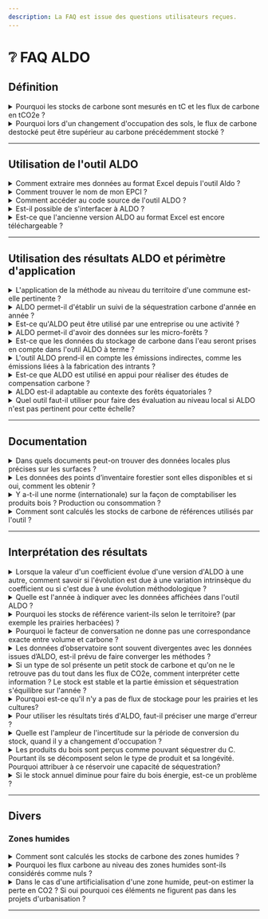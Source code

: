 ```yaml
---
description: La FAQ est issue des questions utilisateurs reçues.
---
```


# ❔ FAQ ALDO

## Définition

<details>

<summary>Pourquoi les stocks de carbone sont mesurés en tC et les flux de carbone en tCO2e ?</summary>

Par convention les stocks de carbone dans les sols et biomasse sont en tC.

Les flux d'émissions ou de séquestration sont exprimés en équivalent CO2 : tCO2eq.&#x20;

**1tCO2 = 44/12 tC.**

Pour plus de détails, se référer [aux définitions des stocks et des flux.](../introduction/definitions.md#flux-de-carbone)

</details>

<details>

<summary>Pourquoi lors d'un changement d'occupation des sols, le flux de carbone destocké peut être supérieur au carbone précédemment stocké ?</summary>

La valeur du flux n'est pas supérieur à proprement parlé, il faut regarder l'unité.

Tant que le carbone est dans le sol, il s’agit physiquement de molécule de carbone ( C ). Quand le carbone se retrouve dans l’atmosphère (ici via le changement d’occupation du sol que vous mentionnez), il s’agit de dioxyde de carbone (CO2), il y a donc un rapport \*44/12 entre les 2. Ainsi, un flux généré par un changement d'affectation des sols se calcul comme suit : Flux (en tC/ha) = (Stock initial - Stock final) \* 44/12.

Pour plus de détails, se référer [aux définitions des stocks et des flux.](../introduction/definitions.md#flux-de-carbone)

</details>

***

## Utilisation de l'outil ALDO

<details>

<summary>Comment extraire mes données au format Excel depuis l'outil Aldo ?</summary>

Une fois que vous avez renseigné le nom de votre EPCI, une page charge avec un bouton 'Télécharger en format Excel' en haut à droite de votre page. Cela vous permettra de récupérer la liste des communes de votre ECPI ainsi que les données de stock et de flux carbone associées à celui-ci.

![](<../.gitbook/assets/image (9).png>)

</details>

<details>

<summary>Comment trouver le nom de mon EPCI ?</summary>

Le maillage administratif utilisé est celui de 2018, comme [préciser dans les sources ](../introduction/sources.md#maillage-administratif-1)(disponible au téléchargement). Le nom des communes/EPCI peut avoir changer depuis 2018. Il faut donc chercher le nom effectif en 2018.

Pour plus d'informations, se référer à la [section dédiée.](../configuration/configuration-manuelle.md#agregation-de-communes)

</details>

<details>

<summary>Comment accéder au code source de l'outil ALDO ?</summary>

Le code source [est accessible ici](https://github.com/incubateur-ademe/aldo).

L'outil étant complétement ouvert, les contributions et retours sont les bienvenus.

</details>

<details>

<summary>Est-il possible de s'interfacer à ALDO ?</summary>

Il est tout à fait possible de s'interfacer à ALDO.

L'agrégation de la base de données ALDO est exportable en csv.

Pour de plus amples détails - contacter l'équipe ALDO pour échanger techniquement. Attention à l'échelle d'utilisation des résultats si elle est inférieure à l'EPCI.

</details>

<details>

<summary>Est-ce que l'ancienne version ALDO au format Excel est encore téléchargeable ?</summary>

La version excel n'est plus téléchargeable car n'a pas fait l'objet des dernières corrections et mises à jour. En cas de besoin spécifique prendre contact avec notre équipe.

</details>

***

## Utilisation des résultats ALDO et périmètre d'application

<details>

<summary>L'application de la méthode au niveau du territoire d'une commune est-elle pertinente ?</summary>

Il s'agit selon l'avis du comité scientifique d'une limite de précision des données d'entrée (notamment sols et forêts). Les échelles supra-communales sont pertinentes.

</details>

<details>

<summary>ALDO permet-il d'établir un suivi de la séquestration carbone d'année en année ?</summary>

ALDO ne permet pas pour le moment de suivre l'évolution annuelle de la séquestration carbone. Plus de détails [ici](https://docs.datagir.ademe.fr/documentation-aldo/complements/perimetre-et-limites#dynamique-du-carbone-des-sols).

Par exemple pour les données d'occupation du sol : la dernière campagne CORINE LAND COVER présente l'évolution entre 2012 et 2018. La prochaine campagne sera donc entre 2018 et 2024.

A noter que l'inventaire CITEPA, une nouvelle base de données, remplacera en 2024 celles utilisées actuellement dans ALDO (et qui ne sont pas actualisées chaque année). L'inventaire CITEPA sera annualisé et tiendra donc compte de la dynamique carbone dans les sols.

</details>

<details>

<summary>Est-ce qu'ALDO peut être utilisé par une entreprise ou une activité ?</summary>

L'outil ALDO donne des ordres de grandeur mais n'est pas utilisable à une échelle infra-communale type parcellaire / opérationnelle, pour des projets de gestion, d'aménagement (exemple une exploitation agricole, golf, exploitation forestière), etc…

</details>

<details>

<summary>ALDO permet-il d'avoir des données sur les micro-forêts ?</summary>

L'échelle d'ALDO est supra-communale - a priori les micro-forêts ne sont pas dans ce spectre (plus fin). Les surfaces de renaturation peuvent être renseignées manuellement, au titre des sols artificiels arbustifs ou arborés par exemple.

</details>

<details>

<summary>Est-ce que les données du stockage de carbone dans l'eau seront prises en compte dans l'outil ALDO à terme ?</summary>

Il n'est pas prévu pour ALDO d'intégrer l'estimation de "carbone bleu" des écosystèmes aquatiques voire des flux liés au milieu marin. Cela reste un champ d'étude avec peu de référence actuellement, et pas d'outil à notre connaissance.

</details>

<details>

<summary>L'outil ALDO prend-il en compte les émissions indirectes, comme les émissions liées à la fabrication des intrants ?</summary>

L'inventaire CITEPA prend en compte les émissions indirectes des activités dans les volets sectoriels industrie, agriculture, et non dans le volet secteur utilisation des terres, changement d'affectation des terres et forêts (UTCATF). C'est la même chose pour ALDO.

</details>

<details>

<summary>Est-ce que ALDO est utilisé en appui pour réaliser des études de compensation carbone ?</summary>

Non, ALDO ne doit pas être utilisé pour des démarches de compensation carbone car les résultats ne sont pertinents qu'à l'échelle supra-communale, et non à l'échelle de parcelle agricole ou d'unité de gestion forestière. La compensation carbone doit s'appuyer sur des outils spécifiques (cf le cadre de méthodes Label Bas Carbone)

</details>

<details>

<summary>ALDO est-il adaptable au contexte des forêts équatoriales ?</summary>

Aujourd’hui, les données relatives aux forêts équatoriales sur des territoires à l'[internationa](https://docs.datagir.ademe.fr/documentation-aldo/complements/perimetre-et-limites#international)l ne sont pas disponibles dans l’outil ALDO. Une réflexion est en cours pour intégrer les territoires français d'[outre-mer.](https://docs.datagir.ademe.fr/documentation-aldo/complements/perimetre-et-limites#dom-com)

</details>

<details>

<summary>Quel outil faut-il utiliser pour faire des évaluation au niveau local si ALDO n'est pas pertinent pour cette échelle?</summary>

Pour des projets de séquestration de carbone il faut se référer aux outils et méthodes sectorielles type Label Bas Carbone (méthodes forestières et agricoles), pour évaluer le gain de stockage d'un projet par rapport à un scénario de référence.

</details>

***

## Documentation

<details>

<summary>Dans quels documents peut-on trouver des données locales plus précises sur les surfaces ?</summary>

Les agences d'urbanisme peuvent publier des données d'occupation des sols mises à jour régulièrement (exemple : MOS de l'institut Paris Région). L'Observatoire de l'artificialisation des sols (CEREMA) peut affiner les surfaces mais spécifiquement sur l'artificialisation donc ne couvrant pas l'intégralité de chaque territoire. On trouve également des démarches en cours sur l'occupation des sols à grande échelle (OCS GE), et l'intégration des enquêtes TERUTI.

</details>

<details>

<summary>Les données des points d’inventaire forestier sont elles disponibles et si oui, comment les obtenir ?</summary>

Les données brutes de l'IFN sont téléchargeables [ici](https://inventaire-forestier.ign.fr/dataIFN/) (sous certaines restrictions).

</details>

<details>

<summary>Y a-t-il une norme (internationale) sur la façon de comptabiliser les produits bois ? Production ou consommation ?</summary>

Les lignes directrices du GIEC (2006 - vol 4 ) présentent les normes méthodologiques pour les approches production et consommation.

Dans ALDO, comme expliqué [ici ](https://docs.datagir.ademe.fr/documentation-aldo/configuration/configuration-manuelle#hypothese-de-calcul-des-produits-bois): L’hypothèse "production" (récolte) est privilégiée pour garder le lien avec les forêts du territoire. En effet, les mécanismes de stockage de carbone dans les produits bois sont interconnectés avec les variations de stocks dans les forêts. Ces mécanismes doivent donc être évalués conjointement.&#x20;

</details>

<details>

<summary>Comment sont calculés les stocks de carbone de références utilisés par l'outil ?</summary>

Les sources sont consultables [ici.](https://docs.datagir.ademe.fr/documentation-aldo/introduction/sources#stocks-de-carbone-de-reference-tc-ha)

Dans ALDO, le jeu de données RMQS a été utilisé, soit 1 point de mesure dans chaque maille de 16km. Un traitement statistique a été fait par GIS SOL pour donner des valeurs par zone pédoclimatique et par occupation du sol. Ensuite, chaque EPCI se voit attribuer une ZPC majoritaire, ce qui permet de ventiler les résultats pour chaque EPCI selon les ZPC pour chaque occupation du sol.

</details>

***

## Interprétation des résultats

<details>

<summary>Lorsque la valeur d'un coefficient évolue d'une version d'ALDO à une autre, comment savoir si l'évolution est due à une variation intrinsèque du coefficient ou si c'est due à une évolution méthodologique ?</summary>

Entre les versions EXCEL (2021), et digitales (HETRE 2022 et CHANTERELLE 2023), si des évolutions du coefficient constatées (on parle donc des données carbone à l'hectare) :

* du sol, ce sera une évolution méthodologique (les coefficients par zone pédoclimatique par occupation du sol restent les mêmes, simplement lors du passage de l'échelle EPCI à commune, les communes pourront avoir une ZPC différente de l'EPCI)
* des haies, ce sera une évolution méthodologique aussi (la source change pour utiliser l'étude IGN 2022)
* de la forêt, il s'agira majoritairement d'une évolution du coefficient (actualisation de l'inventaire forestier IGN). Il pourra également y avoir des cas où comme le sol, la commune ne sera pas majoritairement dans la même zone sylvicole que l'EPCI, mais ça sera très rare. Attention toutefois : ALDO ne doit pas être utilisé pour tracer des tendances, il s'agit d'une résultat ponctuel : certaines données sont actualisées (forêts), d'autres ne l'ont jamais été (haies, sols, par exemple).

</details>

<details>

<summary>Quelle est l'année à indiquer avec les données affichées dans l'outil ALDO ?</summary>

L'année est bien précisée : exemple onglet flux : Bases de changement CLC 2012 2018 & Inventaire forestier IGN 2012 2016. Pour les résultats rétrospectifs, attention toutefois : ALDO ne doit pas être utilisé pour tracer des tendances, il s'agit d'un résultat ponctuel : certaines données sources sont actualisées (forêts), d'autres ne l'ont jamais été (haies, sols, par exemple).

</details>

<details>

<summary>Pourquoi les stocks de référence varient-ils selon le territoire? (par exemple les prairies herbacées) ?</summary>

Les stocks de référence des sols de prairie varient selon la zone pédoclimatique : le type de sol et le climat influencent la capacité du sol à stocker de la matière organique. Les valeurs de référence issues du RMQS sont définies par zone pédoclimatique et par occupation du sol.

</details>

<details>

<summary>Pourquoi le facteur de conversation ne donne pas une correspondance exacte entre volume et carbone ?</summary>

Concernant les flux annuels liés à l'accroissement net de la biomasse en forêts, comme vous l'aurez peut-être constaté, le flux total unitaire (tCO2e/ha/an) n'est pas l'exact multiplication du bilan total unitaire (m3 BFT/ha/an) par le facteur de conversion (tC/m3 BFT) et le [ratio](https://docs.datagir.ademe.fr/documentation-aldo/faq/faq-aldo#pourquoi-les-stocks-de-carbone-sont-mesures-en-tc-et-les-flux-de-carbone-en-tco2e) de tCO2e/tC.

Dans l'exemple ci-dessous, pour les forêts mixtes, la multiplication des -0,40 m3 BFT/ha/an par 0,39 tC/m3 BFT et par 44/12 tCO2e/tC ne donne pas précisément -0,40 tCO2e/ha/an mais une valeur proche (-0,57 tCO2e/ha/an).

<img src="../.gitbook/assets/tempsnip.png" alt="" data-size="original">

Pourquoi ?

L'ensemble des ces données proviennent de l'[inventaire forestier de l'IGN](https://docs.datagir.ademe.fr/documentation-aldo/introduction/sources#flux-de-carbone-de-la-biomasse-en-forets-par-accroissement-biologique-net).&#x20;

Le **facteur d'expansion** renseigné permet de passer du volume bois fort tige IFN au stock de carbone aérien et racinaire dans la biomasse ligneuse. Il est le ratio entre la valeur de carbone aérien et racinaire (tC) et le volume bois-fort tige (m3 BFT).

Il ne permet pas de passer du bilan annuel volume (bilan total unitaire en m3 BFT/ha/an) au bilan annuel carbone (flux total unitaire en tCO2e/ha/an) de manière exacte, ces derniers faisant intervenir des calculs intermédiaires pour différentes composantes de flux (mortalité, prélèvements, production) et plusieurs années.

Cependant, ce ratio bilan carbone/bilan volume doit donner des valeurs proches.

</details>

<details>

<summary>Les données d’observatoire sont souvent divergentes avec les données issues d’ALDO, est-il prévu de faire converger les méthodes ?</summary>

Une réflexion est en cours pour faire converger avec le travail du CITEPA sur le maillage plus fin et plus actualisé sur les changements d'occupation des sols.

</details>

<details>

<summary>Si un type de sol présente un petit stock de carbone et qu'on ne le retrouve pas du tout dans les flux de CO2e, comment interpréter cette information ? Le stock est stable et la partie émission et séquestration s'équilibre sur l'année ?</summary>

Un stock (même faible) sera à l'équilibre si pas de changement d'usage ni de gestion depuis plusieurs années, c'est-à-dire un flux nul. Les changements d'occupation sont évalués dans ALDO par la comparaison des données CORINE LAND COVER 2012 et 2018 (prochain millésime 2024), ils peuvent être affinés par des données locales de type mode d'occupation des sols des agences d'urbanisme.

</details>

<details>

<summary>Pourquoi est-ce qu'il n'y a pas de flux de stockage pour les prairies et les cultures?</summary>

Quand il y a un changement vers les surfaces prairies et cultures dans les données, les flux sont bien affichés. Par exemple : [CC Sarrebourg Moselle Sud](https://aldo-carbone.ademe.fr/epci/200068146)

S'il n'y a pas de changement d'usage (artificialisation, ...) ou de nouvelle pratique, on considère qu'il n'y a pas de stockage ou de déstockage sur ces sols. Une réflexion est en cours pour intégrer des valeurs de stockage ou de déstockage tendanciel pour les sols de cultures, prairies permanentes et forêts. Dans tous les cas, ces valeurs sont très faibles comparées aux flux de biomasse forestière ou liés aux changements d'occupation des sols par exemple (les sols de prairie et forêt sont légèrement stockants, les sols de cultures sont légèrement destockants).

</details>

<details>

<summary>Pour utiliser les résultats tirés d'ALDO, faut-il préciser une marge d'erreur ?</summary>

Oui, une incertitude existe sur les données d'ALDO, mais cette marge d'erreur est difficile à estimer car il y a une agrégation de plusieurs sources de données et calculs, mais cela fait partie des réflexions, notamment sur les données de carbone des sols qui sont souvent très variables.

</details>

<details>

<summary>Quelle est l'ampleur de l'incertitude sur la période de conversion du stock, quand il y a changement d'occupation ?</summary>

La durée de 20 ans appliquée est la durée par défaut préconisée par les lignes directrices du GIEC. Dans les faits, les mesures de terrain montrent que cette valeur peut être bien différente en particulier pour les sols, certains modèles prennent en compte d'autres valeurs (ex. 30 ans). Pour le calcul de l'inventaire, ce qui compte reste le flux de transition d'un stock à un autre. Nos méthodes sur l'estimation de ces flux liés aux conversions ont aussi évolué (voir prochain rapport Ominea du CITEPA à paraître)

</details>

<details>

<summary>Les produits du bois sont perçus comme pouvant séquestrer du C. Pourtant ils se décomposent selon le type de produit et sa longévité. Pourquoi attribuer à ce réservoir une capacité de séquestration?</summary>

Il ne s'agit pas d'une "séquestration" physique mais d'un différentiel entre les nouveaux produits bois entrant chaque année (faisant grandir le stock en place du carbone stocké temporairement dans les produits bois) et les produits en fin de vie cette année - ceci étant basé sur une estimation de la cinétique de fin de vie, conformément aux lignes directrices du GIEC pour les inventaires nationaux.

</details>

<details>

<summary>Si le stock annuel diminue pour faire du bois énergie, est-ce un problème ?</summary>

Les objectifs nationaux bas carbone (SNBC à l'horizon 2050) reposent sur un développement de filière bois-énergie (effet de substitution des énergies fossiles) mais aussi un maintien du puits de carbone forestier, et une hausse des produits bois notamment bois d'œuvre. Une hausse trop forte ou brutale de taux de prélèvement forestier engendrerait à court et moyen terme un bilan GES globalement défavorable.

</details>

***

## Divers

### Zones humides

<details>

<summary>Comment sont calculés les stocks de carbone des zones humides ?</summary>

Comme les autres stocks des autres catégories, les stocks des zones humides proviennent du RMQS, même si l'incertitude est plus forte car elles ne concernent que peu de points de mesure.

</details>

<details>

<summary>Pourquoi les flux carbone au niveau des zones humides sont-ils considérés comme nuls ?</summary>

Les stocks de carbone de zones humides sont élevés. Ils peuvent être à l'équilibre (flux nul) ou non (émission en cas d'artificialisation par exemple). Nous n'avons pas de références de stocks de carbone permettant de distinguer la diversité des zones humides, ni l'évolution tendancielle sans changement de surface et d'usage. Le cas échéant ces flux tendanciels sont faibles comparés à ceux engendrés par les changements d'occupation des sols. Conformément aux conventions des inventaires nous considérons qu'à l'échelle de quelques années il n'y a pas de flux pour une zone humide à surface équivalente et sans changement.

</details>

<details>

<summary>Dans le cas d'une artificialisation d'une zone humide, peut-on estimer la perte en CO2 ? Si oui pourquoi ces éléments ne figurent pas dans les projets d'urbanisation ?</summary>

Dans les projets d'urbanisation ce sont principalement les impacts sur les surfaces et fonctionnalités de zone humide d'une part, sur les habitats et espèces protégées d'autre part, qui sont considérés (séquence ERC) ; encore insuffisamment les impacts sur le carbone du sol.

</details>

***
